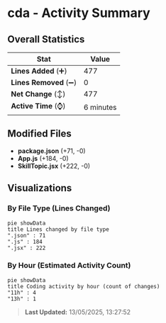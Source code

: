 # cda - Activity Summary 

## Overall Statistics

| Stat                   | Value                                                             |
| ---------------------- | ----------------------------------------------------------------- |
| **Lines Added** (➕)   | 477                                          |
| **Lines Removed** (➖) | 0                                        |
| **Net Change** (↕)    | 477                |
| **Active Time** (⌚)   | 6 minutes |


## Modified Files
- **package.json** (+71, -0)
- **App.js** (+184, -0)
- **SkillTopic.jsx** (+222, -0)

## Visualizations

### By File Type (Lines Changed)

```mermaid
pie showData
title Lines changed by file type
".json" : 71
".js" : 184
".jsx" : 222
```

### By Hour (Estimated Activity Count)

```mermaid
pie showData
title Coding activity by hour (count of changes)
"11h" : 4
"13h" : 1
```


> **Last Updated:** 13/05/2025, 13:27:52